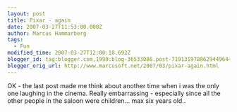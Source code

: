 ```yaml
---
layout: post
title: Pixar - again
date: 2007-03-27T11:53:00.000Z
author: Marcus Hammarberg
tags:
  - Fun
modified_time: 2007-03-27T12:00:18.692Z
blogger_id: tag:blogger.com,1999:blog-36533086.post-7191319788629449644
blogger_orig_url: http://www.marcusoft.net/2007/03/pixar-again.html
---
```


OK - the last post made me think about another time when i was the only
one laughing in the cinema. Really embarrassing - especially since all
the other people in the saloon were children... max six years old..
